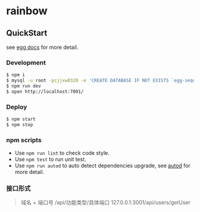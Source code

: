 # rainbow



## QuickStart

<!-- add docs here for user -->

see [egg docs][egg] for more detail.

### Development

```bash
$ npm i
$ mysql -u root -pcjjxw0320 -e 'CREATE DATABASE IF NOT EXISTS `egg-sequelize-doc-default`;' // create database
$ npm run dev
$ open http://localhost:7001/
```

### Deploy

```bash
$ npm start
$ npm stop
```

### npm scripts

- Use `npm run lint` to check code style.
- Use `npm test` to run unit test.
- Use `npm run autod` to auto detect dependencies upgrade, see [autod](https://www.npmjs.com/package/autod) for more detail.


[egg]: https://eggjs.org


### 接口形式

> 域名 + 端口号 /api/功能类型/具体端口 127.0.0.1:3001/api/users/getUser